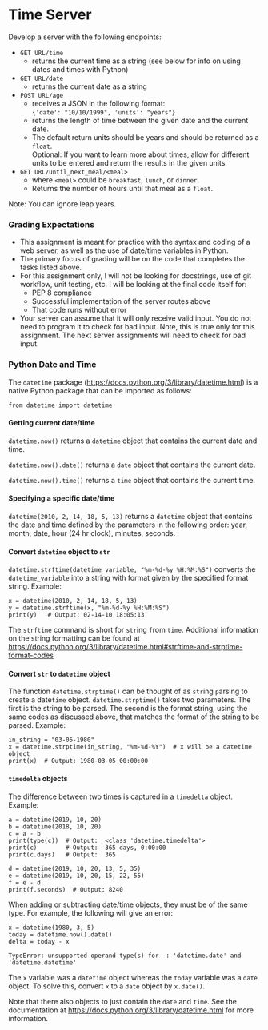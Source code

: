 # Time Server

Develop a server with the following endpoints:

* `GET URL/time`
  + returns the current time as a string (see below for info on using dates 
    and times with Python)
* `GET URL/date`
  + returns the current date as a string
* `POST URL/age`
  + receives a JSON in the following format:  
  `{'date': "10/10/1999", 'units': "years"}`
  + returns the length of time between the given date and the current date.
  + The default return units should be years and should be returned as a 
    `float`.  
    Optional:  If you want to learn more
  about times, allow for different units to be entered and return the results
  in the given units.
 * `GET URL/until_next_meal/<meal>`
   + where `<meal>` could be `breakfast`, `lunch`, or `dinner`.  
   + Returns the number of hours until that meal as a `float`.

Note: You can ignore leap years.

### Grading Expectations
* This assignment is meant for practice with the syntax and coding of a web
  server, as well as the use of date/time variables in Python.
* The primary focus of grading will be on the code that completes the tasks
  listed above.
* For this assignment only, I will not be looking for docstrings, use of git
  workflow, unit testing, etc.  I will be looking at the final code itself for:
  + PEP 8 compliance
  + Successful implementation of the server routes above
  + That code runs without error
* Your server can assume that it will only receive valid input.  You do not need
  to program it to check for bad input.  Note, this is true only for this assignment.
  The next server assignments will need to check for bad input.
  
  
   
### Python Date and Time
The `datetime` package (<https://docs.python.org/3/library/datetime.html>) is
a native Python package that can be imported as follows:

`from datetime import datetime`

#### Getting current date/time

`datetime.now()` returns a `datetime` object that contains the 
current date and time.

`datetime.now().date()` returns a `date` object that contains the current
date.  

`datetime.now().time()` returns a `time` object that contains the current 
time.

#### Specifying a specific date/time
`datetime(2010, 2, 14, 18, 5, 13)` returns a `datetime` object that contains
the date and time defined by the parameters in the following order: year,
month, date, hour (24 hr clock), minutes, seconds.

#### Convert `datetime` object to `str`

`datetime.strftime(datetime_variable, "%m-%d-%y %H:%M:%S")` converts the 
`datetime_variable` into a string with format given by the specified format
string.  Example:
```
x = datetime(2010, 2, 14, 18, 5, 13)
y = datetime.strftime(x, "%m-%d-%y %H:%M:%S")
print(y)   # Output: 02-14-10 18:05:13 
```
The `strftime` command is short for `str`ing `f`rom `time`.  Additional 
information on the string formatting can be found at 
<https://docs.python.org/3/library/datetime.html#strftime-and-strptime-format-codes>

#### Convert `str` to `datetime` object
The function `datetime.strptime()` can be thought of as `str`ing `p`arsing to 
create a date`time` object.  `datetime.strptime()` takes two parameters.  The
first is the string to be parsed.  The second is the format string, using the 
same codes as discussed above, that matches the format of the string to be 
parsed.  Example:
```
in_string = "03-05-1980"
x = datetime.strptime(in_string, "%m-%d-%Y")  # x will be a datetime object
print(x)  # Output: 1980-03-05 00:00:00
```

#### `timedelta` objects
The difference between two times is captured in a `timedelta` object.  Example:
```
a = datetime(2019, 10, 20)
b = datetime(2018, 10, 20)
c = a - b
print(type(c))  # Output:  <class 'datetime.timedelta'>
print(c)        # Output:  365 days, 0:00:00
print(c.days)   # Output:  365

d = datetime(2019, 10, 20, 13, 5, 35)
e = datetime(2019, 10, 20, 15, 22, 55)
f = e - d
print(f.seconds)  # Output: 8240
```

When adding or subtracting date/time objects, they must be of the same type.
For example, the following will give an error:
```
x = datetime(1980, 3, 5)
today = datetime.now().date()
delta = today - x

TypeError: unsupported operand type(s) for -: 'datetime.date' and 
'datetime.datetime'
```
The `x` variable was a `datetime` object whereas the `today` variable was a
`date` object.  To solve this, convert `x` to a `date` object by `x.date()`. 

Note that there also objects to just contain the `date` and `time`.  See
the documentation at <https://docs.python.org/3/library/datetime.html> for
more information.
